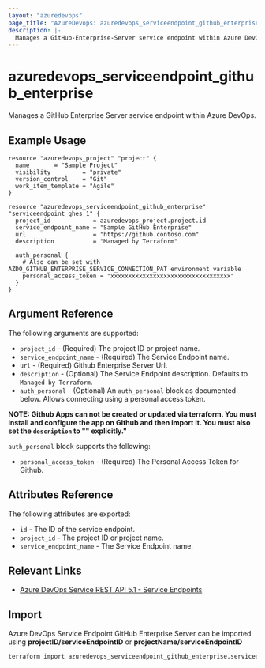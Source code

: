 ```yaml
---
layout: "azuredevops"
page_title: "AzureDevops: azuredevops_serviceendpoint_github_enterprise"
description: |-
  Manages a GitHub-Enterprise-Server service endpoint within Azure DevOps organization.
---
```


# azuredevops_serviceendpoint_github_enterprise

Manages a GitHub Enterprise Server service endpoint within Azure DevOps.

## Example Usage

```hcl
resource "azuredevops_project" "project" {
  name       = "Sample Project"
  visibility         = "private"
  version_control    = "Git"
  work_item_template = "Agile"
}

resource "azuredevops_serviceendpoint_github_enterprise" "serviceendpoint_ghes_1" {
  project_id            = azuredevops_project.project.id
  service_endpoint_name = "Sample GitHub Enterprise"
  url                   = "https://github.contoso.com"
  description           = "Managed by Terraform"
  
  auth_personal {
    # Also can be set with AZDO_GITHUB_ENTERPRISE_SERVICE_CONNECTION_PAT environment variable
    personal_access_token = "xxxxxxxxxxxxxxxxxxxxxxxxxxxxxxxxxx"
  }
}
```

## Argument Reference

The following arguments are supported:

- `project_id` - (Required) The project ID or project name.
- `service_endpoint_name` - (Required) The Service Endpoint name.
- `url` - (Required) Github Enterprise Server Url.
- `description` - (Optional) The Service Endpoint description. Defaults to `Managed by Terraform`.
- `auth_personal` - (Optional) An `auth_personal` block as documented below. Allows connecting using a personal access token.

**NOTE: Github Apps can not be created or updated via terraform. You must install and configure the app on Github and then import it. You must also set the `description` to "" explicitly."**

`auth_personal` block supports the following:

- `personal_access_token` - (Required) The Personal Access Token for Github.

## Attributes Reference

The following attributes are exported:

- `id` - The ID of the service endpoint.
- `project_id` - The project ID or project name.
- `service_endpoint_name` - The Service Endpoint name.

## Relevant Links

- [Azure DevOps Service REST API 5.1 - Service Endpoints](https://docs.microsoft.com/en-us/rest/api/azure/devops/serviceendpoint/endpoints?view=azure-devops-rest-5.1)

## Import

Azure DevOps Service Endpoint GitHub Enterprise Server can be imported using **projectID/serviceEndpointID** or **projectName/serviceEndpointID**

```sh
terraform import azuredevops_serviceendpoint_github_enterprise.serviceendpoint 00000000-0000-0000-0000-000000000000/00000000-0000-0000-0000-000000000000
```
